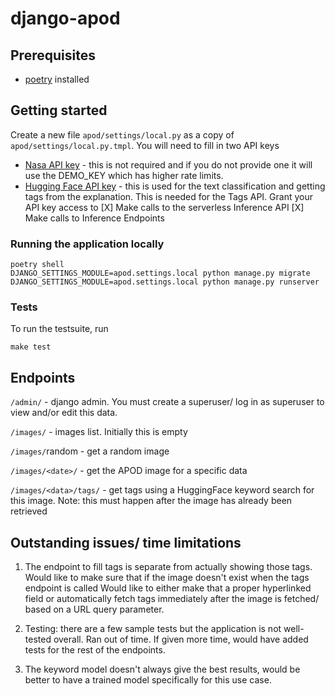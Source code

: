 # django-apod

## Prerequisites

* [poetry](https://python-poetry.org/docs/#installation) installed

## Getting started

Create a new file `apod/settings/local.py` as a copy of `apod/settings/local.py.tmpl`. You will need to fill in two API keys

* [Nasa API key](https://api.nasa.gov/#signUp) - this is not required and if you do not provide one it will use the DEMO_KEY which has higher rate limits.
* [Hugging Face API key](https://huggingface.co/docs/api-inference/quicktour#get-your-api-token) - this is used for the text classification and getting tags from the explanation. This is needed for the Tags API. Grant your API key access to 
[X] Make calls to the serverless Inference API
[X] Make calls to Inference Endpoints

### Running the application locally

```
poetry shell
DJANGO_SETTINGS_MODULE=apod.settings.local python manage.py migrate
DJANGO_SETTINGS_MODULE=apod.settings.local python manage.py runserver
```

### Tests

To run the testsuite, run 
```
make test
```

## Endpoints

`/admin/` - django admin. You must create a superuser/ log in as superuser to view and/or edit this data.

`/images/` - images list. Initially this is empty

`/images/`random - get a random image

`/images/<date>/` - get the APOD image for a specific data

`/images/<data>/tags/` - get tags using a HuggingFace keyword search for this image. Note: this must happen after the image has already been retrieved 

## Outstanding issues/ time limitations

1. The endpoint to fill tags is separate from actually showing those tags. Would like to make sure that if the image doesn't exist when the tags endpoint is called 
Would like to either make that a proper hyperlinked field or automatically fetch tags immediately after the image is fetched/ based on a URL query parameter.


2. Testing: there are a few sample tests but the application is not well-tested overall. Ran out of time. If given more time, would have added tests for the rest of the endpoints.

3. The keyword model doesn't always give the best results, would be better to have a trained model specifically for this use case. 